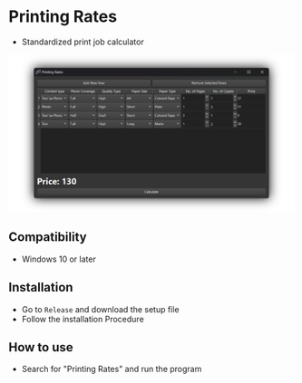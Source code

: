 # Printing Rates

- Standardized print job calculator

<p align="center" width="100%">
    <img src="./docs/Printing Rates.png" alt="logo"/>
</p>

## Compatibility

- Windows 10 or later

## Installation

- Go to `Release` and download the setup file
- Follow the installation Procedure

## How to use

- Search for "Printing Rates" and run the program
